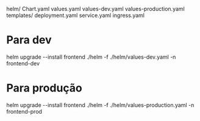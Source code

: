 helm/
  Chart.yaml
  values.yaml
  values-dev.yaml
  values-production.yaml
  templates/
    deployment.yaml
    service.yaml
    ingress.yaml

# Para dev
helm upgrade --install frontend ./helm -f ./helm/values-dev.yaml -n frontend-dev

# Para produção
helm upgrade --install frontend ./helm -f ./helm/values-production.yaml -n frontend-prod
